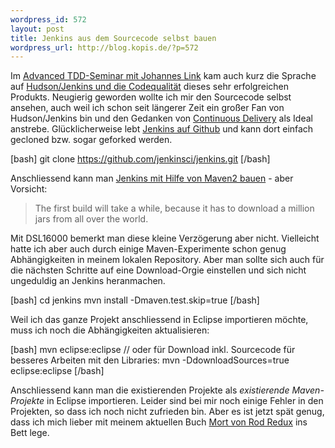 ```yaml
--- 
wordpress_id: 572
layout: post
title: Jenkins aus dem Sourcecode selbst bauen
wordpress_url: http://blog.kopis.de/?p=572
---
```

Im <a href="http://johanneslink.net/advtdd/">Advanced TDD-Seminar mit Johannes Link</a> kam auch kurz die Sprache auf <a href="http://gojko.net/2011/04/05/how-is-it-even-possible-code-to-be-this-bad/">Hudson/Jenkins und die Codequalität</a> dieses sehr erfolgreichen Produkts. Neugierig geworden wollte ich mir den Sourcecode selbst ansehen, auch weil ich schon seit längerer Zeit ein großer Fan von Hudson/Jenkins bin und den Gedanken von <a href="http://continuousdelivery.com/">Continuous Delivery</a> als Ideal anstrebe. Glücklicherweise lebt <a href="https://github.com/jenkinsci">Jenkins auf Github</a> und kann dort einfach gecloned bzw. sogar geforked werden.

[bash]
git clone https://github.com/jenkinsci/jenkins.git
[/bash]

Anschliessend kann man <a href="https://wiki.jenkins-ci.org/display/JENKINS/Building+Jenkins">Jenkins mit Hilfe von Maven2 bauen</a> - aber Vorsicht:

<blockquote>The first build will take a while, because it has to download a million jars from all over the world.</blockquote>

Mit DSL16000 bemerkt man diese kleine Verzögerung aber nicht. Vielleicht hatte ich aber auch durch einige Maven-Experimente schon genug Abhängigkeiten in meinem lokalen Repository. Aber man sollte sich auch für die nächsten Schritte auf eine Download-Orgie einstellen und sich nicht ungeduldig an Jenkins heranmachen.

[bash]
cd jenkins
mvn install -Dmaven.test.skip=true
[/bash]

Weil ich das ganze Projekt anschliessend in Eclipse importieren möchte, muss ich noch die Abhängigkeiten aktualisieren:

[bash]
mvn eclipse:eclipse
// oder für Download inkl. Sourcecode für besseres Arbeiten mit den Libraries:
mvn -DdownloadSources=true eclipse:eclipse
[/bash]

Anschliessend kann man die existierenden Projekte als <em>existierende Maven-Projekte</em> in Eclipse importieren. Leider sind bei mir noch einige Fehler in den Projekten, so dass ich noch nicht zufrieden bin. Aber es ist jetzt spät genug, dass ich mich lieber mit meinem aktuellen Buch <a href="http://www.amazon.com/Mort-ebook/dp/B004APA452/kopisde-21">Mort von Rod Redux</a> ins Bett lege.
